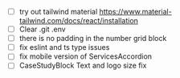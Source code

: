 - [ ] try out tailwind material https://www.material-tailwind.com/docs/react/installation
- [ ] Clear .git .env
- [ ] there is no padding in the number grid block
- [ ] fix eslint and ts type issues
- [ ] fix mobile version of ServicesAccordion
- [ ] CaseStudyBlock Text and logo size fix

